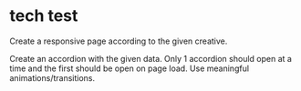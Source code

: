 # tech test

Create a responsive page according to the given creative.

Create an accordion with the given data. Only 1 accordion should open at a time and the first should be open on page load. Use meaningful animations/transitions.
